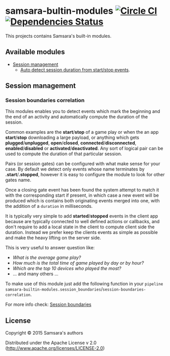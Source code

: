 # samsara-bultin-modules [![Circle CI](https://circleci.com/gh/samsara/samsara-builtin-modules/tree/master.svg?style=svg)](https://circleci.com/gh/samsara/samsara-builtin-modules/tree/master) [![Dependencies Status](http://jarkeeper.com/samsara/samsara-builtin-modules/status.png)](http://jarkeeper.com/samsara/samsara-builtin-modules)

This projects contains Samsara's built-in modules.

## Available modules

  * [Session management](#session-management)
    * [Auto detect session duration from start/stop events](#session-boundaries-correlation).

## Session management

### Session boundaries correlation

This modules enables you to detect events which mark the beginning and the end
of an activity and automatically compute the duration of the session.

Common examples are the **start**/**stop** of a game play or when the an app
**start**/**stop** downloading a large payload, or anything which gets
**plugged**/**unplugged**, **open**/**closed**, **connected**/**disconnected**,
**enabled**/**disabled** or **activated**/**deactivated**. Any sort of logical
pair can be used to compute the duration of that particular session.

Pairs (or session gates) can be configured with what make sense for your case.
By default we detect only events whose name terminates by **.start**/**.stopped**,
however it is easy to configure the module to look for other gates name.

Once a closing gate event has been found the system attempt to match it with
the corresponding start if present, in which case a new event will be produced
which is contains both originating events merged into one, with the addition
of a `duration` in milliseconds.

It is typically very simple to add **started**/**stopped** events in the client
app because are typically connected to well defined actions or callbacks,
and don't require to add a local state in the client to compute client side
the duration. Instead we prefer keep the clients events as simple as possible
and make the heavy lifting on the server side.

This is very useful to answer question like:
  * *What is the average game play?*
  * *How much is the total time of game played by day or by hour?*
  * *Which are the top 10 devices who played the most?*
  * ... and many others ...

To make use of this module just add the following function in your `pipeline`
`samsara-builtin-modules.session_boundaries`/`session-boundaries-correlation`.

For more info check: [Session boundaries](/doc/session-boundaries-module.md)

## License

Copyright © 2015 Samsara's authors

Distributed under the Apache License v 2.0 (http://www.apache.org/licenses/LICENSE-2.0)
